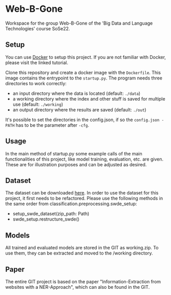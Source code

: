 # Web-B-Gone

Workspace for the group Web-B-Gone of the 'Big Data and Language Technologies' course SoSe22.

## Setup
You can use [Docker](https://www.docker.com/101-tutorial) to setup this project. If you are not familiar with Docker, 
please visit the linked tutorial.

Clone this repository and create a docker image with the ``Dockerfile``. This image contains the entrypoint to the ``startup.py``. 
The program needs three directories to work correctly:
 - an input directory where the data is located (default: ``./data``)
 - a working directory where the index and other stuff is saved for multiple use (default: ``./working``)
 - an output directory where the results are saved (default: ``./out``)
 
It's possible to set the directories in the config.json, if so the ``config.json - PATH`` has to be the
parameter after ``-cfg``.

## Usage
In the main method of startup.py some example calls of the main functionalities of this project, like model training, 
evaluation, etc. are given. These are for illustration purposes and can be adjusted as desired.

## Dataset
The dataset can be downloaded [here](https://academictorrents.com/details/411576c7e80787e4b40452360f5f24acba9b5159). 
In order to use the dataset for this project, it first needs to be refactored. Please use the following methods in the 
same order from classification.preprocessing.swde_setup:
 - setup_swde_dataset(zip_path: Path)
 - swde_setup.restructure_swde()

## Models 
All trained and evaluated models are stored in the GIT as working.zip. To use them, they can be extracted and moved to 
the /working directory.

## Paper
The entire GIT project is based on the paper "Information-Extraction from websites with a NER-Approach", which can also 
be found in the GIT.

